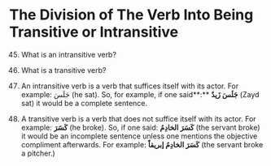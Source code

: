 The Division of The Verb Into Being Transitive or Intransitive
==============================================================

45. What is an intransitive verb?

46. What is a transitive verb?

45. An intransitive verb is a verb that suffices itself with its actor.
For example: جَلَسَ (he sat). So, for example, if one said**:** **جَلَسَ
زَیدٌ** (Zayd sat) it would be a complete sentence.

46. A transitive verb is a verb that does not suffice itself with its
actor. For example: **کَسََرَ** (he broke). So, if one said: **کَسَرَ
الخادِمُ** (the servant broke) it would be an incomplete sentence unless
one mentions the objective compliment afterwards. For example: **کَسَرَ
الخادِمُ ﺇبریقاً** (the servant broke a pitcher.)


